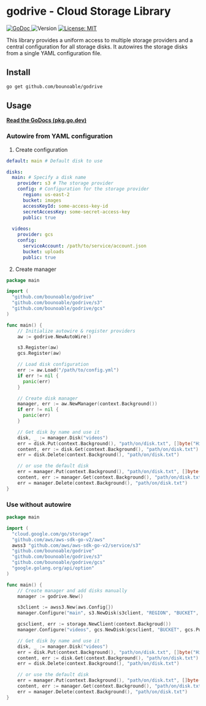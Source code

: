 <h1>godrive - Cloud Storage Library</h1>
<p>
  <a href="https://pkg.go.dev/github.com/bounoable/godrive">
    <img alt="GoDoc" src="https://img.shields.io/badge/godoc-reference-purple">
  </a>
  <img alt="Version" src="https://img.shields.io/badge/version-0.1.0-blue.svg?cacheSeconds=2592000" />
  <a href="#" target="_blank">
    <img alt="License: MIT" src="https://img.shields.io/badge/License-MIT-yellow.svg" />
  </a>
</p>

This library provides a uniform access to multiple storage providers and a central configuration for all storage disks.
It autowires the storage disks from a single YAML configuration file.

## Install

```sh
go get github.com/bounoable/godrive
```

## Usage

[**Read the GoDocs (pkg.go.dev)**](https://pkg.go.dev/github.com/bounoable/godrive)

### Autowire from YAML configuration

1. Create configuration

```yaml
default: main # Default disk to use

disks:
  main: # Specify a disk name
    provider: s3 # The storage provider
    config: # Configuration for the storage provider
      region: us-east-2
      bucket: images
      accessKeyId: some-access-key-id
      secretAccessKey: some-secret-access-key
      public: true
  
  videos:
    provider: gcs
    config:
      serviceAccount: /path/to/service/account.json
      bucket: uploads
      public: true
```

2. Create manager

```go
package main

import (
  "github.com/bounoable/godrive"
  "github.com/bounoable/godrive/s3"
  "github.com/bounoable/godrive/gcs"
)

func main() {
    // Initialize autowire & register providers
    aw := godrive.NewAutoWire()

    s3.Register(aw)
    gcs.Register(aw)

    // Load disk configuration
    err := aw.Load("/path/to/config.yml")
    if err != nil {
      panic(err)
    }

    // Create disk manager
    manager, err := aw.NewManager(context.Background())
    if err != nil {
      panic(err)
    }

    // Get disk by name and use it
    disk, _ := manager.Disk("videos")
    err = disk.Put(context.Background(), "path/on/disk.txt", []byte("Hi."))
    content, err := disk.Get(context.Background(), "path/on/disk.txt")
    err = disk.Delete(context.Background(), "path/on/disk.txt")

    // or use the default disk
    err = manager.Put(context.Background(), "path/on/disk.txt", []byte("Hi."))
    content, err := manager.Get(context.Background(), "path/on/disk.txt")
    err = manager.Delete(context.Background(), "path/on/disk.txt")
}
```

### Use without autowire

```go
package main

import (
  "cloud.google.com/go/storage"
  "github.com/aws/aws-sdk-go-v2/aws"
  awss3 "github.com/aws/aws-sdk-go-v2/service/s3"
  "github.com/bounoable/godrive"
  "github.com/bounoable/godrive/s3"
  "github.com/bounoable/godrive/gcs"
  "google.golang.org/api/option"
)

func main() {
    // Create manager and add disks manually
    manager := godrive.New()

    s3client := awss3.New(aws.Config{})
    manager.Configure("main", s3.NewDisk(s3client, "REGION", "BUCKET", s3.Public(true)))

    gcsclient, err := storage.NewClient(context.Backgroud())
    manager.Configure("videos", gcs.NewDisk(gcsclient, "BUCKET", gcs.Public(true)))

    // Get disk by name and use it
    disk, _ := manager.Disk("videos")
    err = disk.Put(context.Background(), "path/on/disk.txt", []byte("Hi."))
    content, err := disk.Get(context.Background(), "path/on/disk.txt")
    err = disk.Delete(context.Background(), "path/on/disk.txt")

    // or use the default disk
    err = manager.Put(context.Background(), "path/on/disk.txt", []byte("Hi."))
    content, err := manager.Get(context.Background(), "path/on/disk.txt")
    err = manager.Delete(context.Background(), "path/on/disk.txt")
}
```

